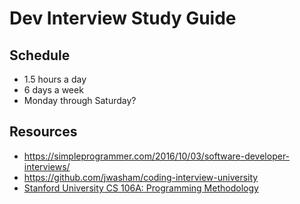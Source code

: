# Dev Interview Study Guide

## Schedule

- 1.5 hours a day
- 6 days a week
- Monday through Saturday?

## Resources

- https://simpleprogrammer.com/2016/10/03/software-developer-interviews/
- https://github.com/jwasham/coding-interview-university
- [Stanford University CS 106A: Programming Methodology ](https://see.stanford.edu/Course/CS106A)
